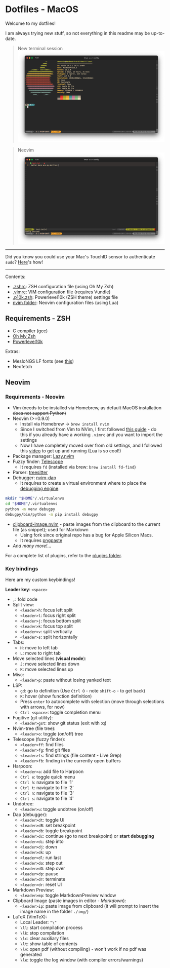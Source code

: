 # Dotfiles - MacOS

Welcome to my dotfiles!

I am always trying new stuff, so not everything in this readme may be up-to-date.

> New terminal session
> ![new session](images/new_term.png)

> Neovim
> ![nvim](images/nvim.png)

---

Did you know you could use your Mac's TouchID sensor to authenticate `sudo`? [Here](https://github.com/davmacario/sudo-with-TouchID)'s how!

---

Contents:

- [.zshrc](./.zshrc): ZSH configuration file (using Oh My Zsh)
- [.vimrc](./.vimrc): VIM configuration file (requires Vundle)
- [.p10k.zsh](./.p10k.zsh): Powerlevel10k (ZSH theme) settings file
- [nvim folder](./nvim): Neovim configuration files (using Lua)

## Requirements - ZSH

- C compiler (gcc)
- [Oh My Zsh](https://ohmyz.sh/)
- [Powerlevel10k](https://github.com/romkatv/powerlevel10k)

Extras:

- MesloNGS LF fonts (see [this](https://github.com/romkatv/powerlevel10k/blob/master/font.md))
- Neofetch

## Neovim

### Requirements - Neovim

- ~~Vim (needs to be installed via Homebrew, as default MacOS installation does not support Python)~~
- Neovim (>=0.9.0)
  - Install via Homebrew $\to$ `brew install nvim`
  - Since I switched from Vim to NVim, I first followed [this guide](https://neovim.io/doc/user/nvim.html#nvim-from-vim) - do this if you already have a working `.vimrc` and you want to import the settings
  - Now I have completely moved over from old settings, and I followed this [video](https://youtu.be/w7i4amO_zaE?si=zt8Bdg__X2dYAQwY) to get up and running (Lua is so cool!)
- Package manager: [Lazy.nvim](https://github.com/folke/lazy.nvim)
- Fuzzy finder: [Telescope](https://github.com/nvim-telescope/telescope.nvim)
  - It requires `fd` (installed via brew: `brew install fd-find`)
- Parser: [treesitter](https://github.com/nvim-treesitter/nvim-treesitter)
- Debugger: [nvim-dap](https://github.com/mfussenegger/nvim-dap)
  - It requires to create a virtual environment where to place the [debugging engine](https://github.com/microsoft/debugpy):

```bash
mkdir "$HOME"/.virtualenvs
cd "$HOME"/.virtualenvs
python -m venv debugpy
debugpy/bin/python -m pip install debugpy
```

- [clipboard-image.nvim](https://github.com/dfendr/clipboard-image.nvim) - paste images from the clipboard to the current file (as snippet); used for Markdown
  - Using fork since original repo has a bug for Apple Silicon Macs.
  - It requires [pngpaste](https://github.com/jcsalterego/pngpaste)
- _And many more!_...

For a complete list of plugins, refer to the [plugins folder](./lua/dmacario/lazy).

### Key bindings

Here are my custom keybindings!

**Leader key**: `<space>`

- `,`: fold code
- Split view:
  - `<leader>h`: focus left split
  - `<leader>l`: focus right split
  - `<leader>j`: focus bottom split
  - `<leader>k`: focus top split
  - `<leader>v`: split vertically
  - `<leader>s`: split horizontally
- Tabs:
  - `H`: move to left tab
  - `L`: move to right tab
- Move selected lines (**visual mode**):
  - `J`: move selected lines down
  - `K`: move selected lines up
- Misc:
  - `<leader>p`: paste without losing yanked text
- LSP:
  - `gd`: go to definition (Use `Ctrl O` - note `shift-o` - to get back)
  - `K`: hover (show function definition)
  - Press `enter` to autocomplete with selection (move through selections with arrows, for now)
  - `Ctrl <space>`: toggle completion menu
- Fugitive (git utility):
  - `<leader>gst`: show git status (exit with :q)
- Nvim-tree (file tree):
  - `<leader>o`: toggle (on/off) tree
- Telescope (fuzzy finder):
  - `<leader>ff`: find files
  - `<leader>fg`: find git files
  - `<leader>fs`: find strings (file content - Live Grep)
  - `<leader>fb`: finding in the currently open buffers
- Harpoon:
  - `<leader>a`: add file to Harpoon
  - `Ctrl e`: toggle quick menu
  - `Ctrl h`: navigate to file '1'
  - `Ctrl t`: navigate to file '2'
  - `Ctrl n`: navigate to file '3'
  - `Ctrl s`: navigate to file '4'
- Undotree:
  - `<leader>u`: toggle undotree (on/off)
- Dap (debugger):
  - `<leader>dt`: toggle UI
  - `<leader>dB`: set breakpoint
  - `<leader>db`: toggle breakpoint
  - `<leader>dc`: continue (go to next breakpoint) or **start debugging**
  - `<leader>di`: step into
  - `<leader>dj`: down
  - `<leader>dk`: up
  - `<leader>dl`: run last
  - `<leader>do`: step out
  - `<leader>dO`: step over
  - `<leader>dp`: pause
  - `<leader>dT`: terminate
  - `<leader>dr`: reset UI
- Markdown Preview:
  - `<leader>mp`: toggle MarkdownPreview window
- Clipboard Image (paste images in editor - _Markdown_):
  - `<leader>ip`: paste image from clipboard (it will prompt to insert the image name in the folder `./img/`)
- LaTeX (VimTeX):
  - Local Leader: `"\"`
  - `\ll`: start compilation process
  - `\lk`: stop compilation
  - `\lc`: clear auxiliary files
  - `\lt`: show table of contents
  - `\lv`: open pdf (without compiling) - won't work if no pdf was generated
  - `\le`: toggle the log window (with compiler errors/warnings)
